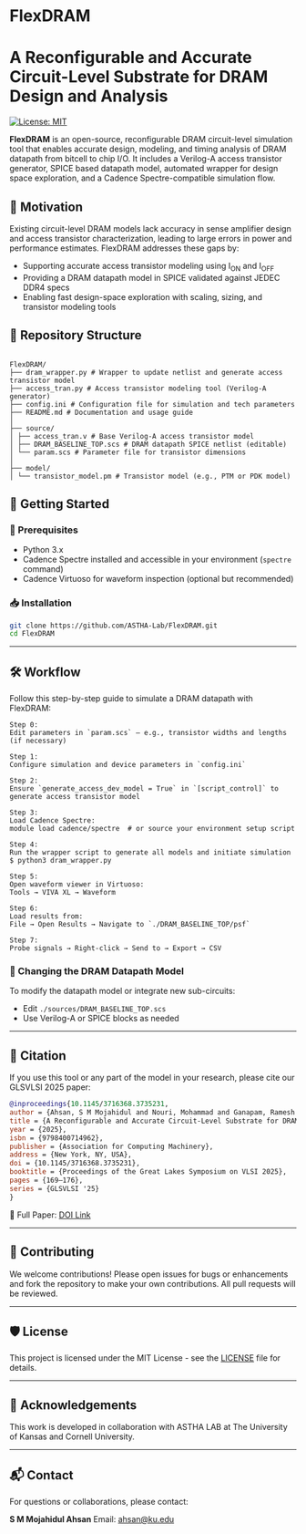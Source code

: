 # FlexDRAM

# A Reconfigurable and Accurate Circuit-Level Substrate for DRAM Design and Analysis

[![License: MIT](https://img.shields.io/badge/License-MIT-blue.svg)](LICENSE)

**FlexDRAM** is an open-source, reconfigurable DRAM circuit-level simulation tool that enables accurate design, modeling, and timing analysis of DRAM datapath from bitcell to chip I/O. It includes a Verilog-A access transistor generator, SPICE based datapath model, automated wrapper for design space exploration, and a Cadence Spectre-compatible simulation flow.

## 🔬 Motivation

Existing circuit-level DRAM models lack accuracy in sense amplifier design and access transistor characterization, leading to large errors in power and performance estimates. FlexDRAM addresses these gaps by:
- Supporting accurate access transistor modeling using I<sub>ON</sub> and I<sub>OFF</sub>
- Providing a DRAM datapath model in SPICE validated against JEDEC DDR4 specs
- Enabling fast design-space exploration with scaling, sizing, and transistor modeling tools

## 🧩 Repository Structure

```

FlexDRAM/
├── dram_wrapper.py # Wrapper to update netlist and generate access transistor model
├── access_tran.py # Access transistor modeling tool (Verilog-A generator)
├── config.ini # Configuration file for simulation and tech parameters
├── README.md # Documentation and usage guide
│
├── source/
│ ├── access_tran.v # Base Verilog-A access transistor model
│ ├── DRAM_BASELINE_TOP.scs # DRAM datapath SPICE netlist (editable)
│ └── param.scs # Parameter file for transistor dimensions
│
├── model/
│ └── transistor_model.pm # Transistor model (e.g., PTM or PDK model)

````


## 🚀 Getting Started

### 🔧 Prerequisites

- Python 3.x
- Cadence Spectre installed and accessible in your environment (`spectre` command)
- Cadence Virtuoso for waveform inspection (optional but recommended)

### 📥 Installation

```bash
git clone https://github.com/ASTHA-Lab/FlexDRAM.git
cd FlexDRAM
````

---

## 🛠️ Workflow

Follow this step-by-step guide to simulate a DRAM datapath with FlexDRAM:

```text
Step 0:
Edit parameters in `param.scs` — e.g., transistor widths and lengths (if necessary)

Step 1:
Configure simulation and device parameters in `config.ini`

Step 2:
Ensure `generate_access_dev_model = True` in `[script_control]` to generate access transistor model

Step 3:
Load Cadence Spectre:
module load cadence/spectre  # or source your environment setup script

Step 4:
Run the wrapper script to generate all models and initiate simulation
$ python3 dram_wrapper.py

Step 5:
Open waveform viewer in Virtuoso:
Tools → VIVA XL → Waveform

Step 6:
Load results from:
File → Open Results → Navigate to `./DRAM_BASELINE_TOP/psf`

Step 7:
Probe signals → Right-click → Send to → Export → CSV
```

### 🧪 Changing the DRAM Datapath Model

To modify the datapath model or integrate new sub-circuits:

* Edit `./sources/DRAM_BASELINE_TOP.scs`
* Use Verilog-A or SPICE blocks as needed

---

## 📜 Citation

If you use this tool or any part of the model in your research, please cite our GLSVLSI 2025 paper:

```bibtex
@inproceedings{10.1145/3716368.3735231,
author = {Ahsan, S M Mojahidul and Nouri, Mohammad and Ganapam, Ramesh Reddy and Alian, Mohammad and Hoque, Tamzidul},
title = {A Reconfigurable and Accurate Circuit-Level Substrate for DRAM Design and Analysis},
year = {2025},
isbn = {9798400714962},
publisher = {Association for Computing Machinery},
address = {New York, NY, USA},
doi = {10.1145/3716368.3735231},
booktitle = {Proceedings of the Great Lakes Symposium on VLSI 2025},
pages = {169–176},
series = {GLSVLSI '25}
}
```

📄 Full Paper: [DOI Link](https://doi.org/10.1145/3716368.3735231)

---

## 🤝 Contributing

We welcome contributions! Please open issues for bugs or enhancements and fork the repository to make your own contributions. All pull requests will be reviewed.

---

## 🛡️ License

This project is licensed under the MIT License - see the [LICENSE](LICENSE) file for details.

---

## 🙏 Acknowledgements

This work is developed in collaboration with ASTHA LAB at The University of Kansas and Cornell University.

---

## 📬 Contact

For questions or collaborations, please contact:

**S M Mojahidul Ahsan**
Email: ahsan@ku.edu 

